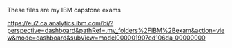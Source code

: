 These files are my IBM capstone exams

https://eu2.ca.analytics.ibm.com/bi/?perspective=dashboard&pathRef=.my_folders%2FIBM%2Bexam&action=view&mode=dashboard&subView=model000001907ed106da_00000000
